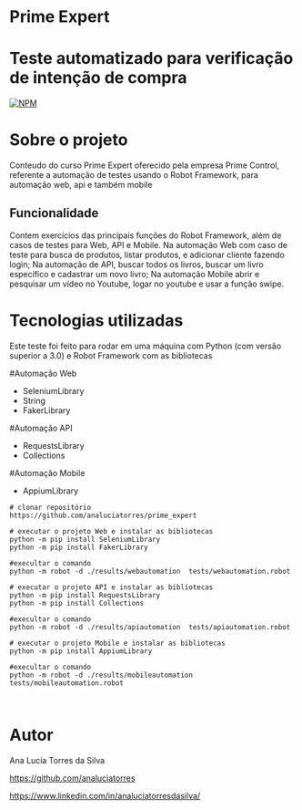 # Prime Expert

# Teste automatizado para verificação de intenção de compra
[![NPM](https://img.shields.io/npm/l/react)](https://github.com/analuciatorres/prime_expert/blob/master/LICENSE) 

# Sobre o projeto

Conteudo do curso Prime Expert oferecido pela empresa Prime Control, referente a automação de testes usando o Robot Framework, para automação web, api e também mobile


## Funcionalidade
Contem exercícios das principais funções do Robot Framework, além de casos de testes para Web, API e Mobile.
Na automação Web com caso de teste para busca de produtos, listar produtos, e adicionar cliente fazendo login; 
Na automação de API, buscar todos os livros, buscar um livro específico e cadastrar um novo livro;
Na automação Mobile abrir e pesquisar um vídeo no Youtube, logar no youtube e usar a função swipe.

# Tecnologias utilizadas
Este teste foi feito para rodar em uma máquina com Python (com versão superior a 3.0) e Robot Framework com as bibliotecas

#Automação Web
- SeleniumLibrary
- String
- FakerLibrary

#Automação API
- RequestsLibrary
- Collections

#Automação Mobile
- AppiumLibrary

```phython
# clonar repositório
https://github.com/analuciatorres/prime_expert

# executar o projeto Web e instalar as bibliotecas 
python -m pip install SeleniumLibrary
python -m pip install FakerLibrary

#execultar o comando 
python -m robot -d ./results/webautomation  tests/webautomation.robot

# executar o projeto API e instalar as bibliotecas 
python -m pip install RequestsLibrary
python -m pip install Collections

#execultar o comando 
python -m robot -d ./results/apiautomation  tests/apiautomation.robot

# executar o projeto Mobile e instalar as bibliotecas 
python -m pip install AppiumLibrary

#execultar o comando 
python -m robot -d ./results/mobileautomation  tests/mobileautomation.robot



```

# Autor

Ana Lucia Torres da Silva

https://github.com/analuciatorres

https://www.linkedin.com/in/analuciatorresdasilva/

